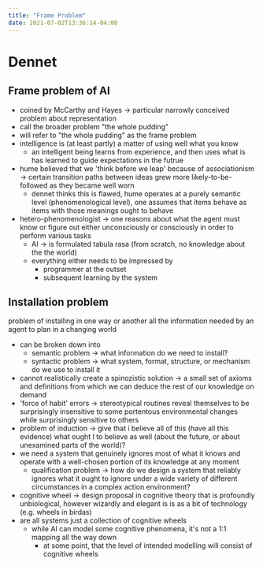 ```yaml
---
title: "Frame Problem"
date: 2021-07-02T13:36:14-04:00
---
```



# Dennet
## Frame problem of AI
-   coined by McCarthy and Hayes → particular narrowly conceived problem about representation
-   call the broader problem "the whole pudding"
-   will refer to "the whole pudding" as the frame problem
-   intelligence is (at least partly) a matter of using well what you know
    -   an intelligent being learns from experience, and then uses what is has learned to guide expectations in the futrue
-   hume believed that we 'think before we leap' because of associationism → certain transition paths between ideas grew more likely-to-be-followed as they became well worn
    -   dennet thinks this is flawed, hume operates at a purely semantic level (phenomenological level), one assumes that items behave as items with those meanings ought to behave
-   hetero-phenomenologist → one reasons about what the agent must know or figure out either unconsciously or consciously in order to perform various tasks
    -   AI → is formulated tabula rasa (from scratch, no knowledge about the the world)
    -   everything either needs to be impressed by
        -   programmer at the outset
        -   subsequent learning by the system

## Installation problem
problem of installing in one way or another all the information needed by an agent to plan in a changing world
-   can be broken down into
	-   semantic problem → what information do we need to install?
	-   syntactic problem → what system, format, structure, or mechanism do we use to install it
-   cannot realistically create a spinozistic solution → a small set of axioms and definitions from which we can deduce the rest of our knowledge on demand
-   'force of habit' errors → stereotypical routines reveal themselves to be surprisingly insensitive to some portentous environmental changes while surprisingly sensitive to others
-   problem of induction → give that i believe all of this (have all this evidence) what ought I to believe as well (about the future, or about unexamined parts of the world)?
-   we need a system that genuinely ignores most of what it knows and operate with a well-chosen portion of its knowledge at any moment
    -   qualification problem → how do we design a system that reliably ignores what it ought to ignore under a wide variety of different circumstances in a complex action environment?
-   cognitive wheel → design proposal in cognitive theory that is profoundly unbiological, however wizardly and elegant is is as a bit of technology (e.g. wheels in birdas)
-   are all systems just a collection of cognitive wheels
    -   while AI can model some cognitive phenomena, it's not a 1:1 mapping all the way down
        -   at some point, that the level of intended modelling will consist of cognitive wheels